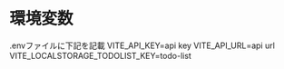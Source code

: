 # 環境変数
.envファイルに下記を記載
VITE_API_KEY=api key
VITE_API_URL=api url
VITE_LOCALSTORAGE_TODOLIST_KEY=todo-list